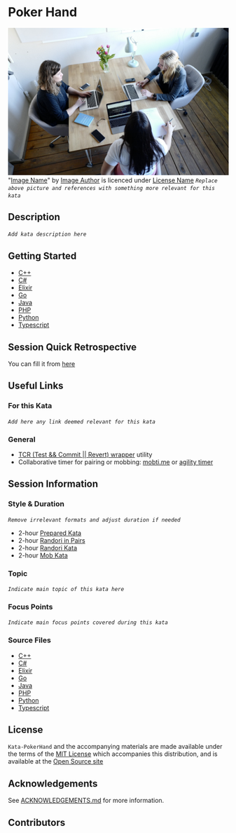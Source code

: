 # Poker Hand

![Kata Image](images/Team.jpg) <br>
"[Image Name](https://xxx)" by [Image Author](https://xxx/) is licenced under [License Name](https://xxx)
_`Replace above picture and references with something more relevant for this kata`_

## Description

_`Add kata description here`_

## Getting Started

- [C++](cpp/GETTING_STARTED.md)
- [C#](csharp/GETTING_STARTED.md)
- [Elixir](elixir/GETTING_STARTED.md)
- [Go](go/GETTING_STARTED.md)
- [Java](java/GETTING_STARTED.md)
- [PHP](php/GETTING_STARTED.md)
- [Python](python/GETTING_STARTED.md)
- [Typescript](typescript/GETTING_STARTED.md)

## Session Quick Retrospective

You can fill it from [here](QuickRetrospective.md)

## Useful Links

### For this Kata

_`Add here any link deemed relevant for this kata`_

### General

- [TCR (Test && Commit || Revert) wrapper](tcr/TCR.md) utility
- Collaborative timer for pairing or mobbing:
  [mobti.me](https://mobti.me/)
  or [agility timer](https://agility.jahed.dev/)

## Session Information

### Style & Duration

_`Remove irrelevant formats and adjust duration if needed`_

- 2-hour [Prepared Kata](doc/PreparedKata.md)
- 2-hour [Randori in Pairs](doc/RandoriInPairs.md)
- 2-hour [Randori Kata](doc/RandoriKata.md)
- 2-hour [Mob Kata](doc/MobProgramming.md)

### Topic

_`Indicate main topic of this kata here`_

### Focus Points

_`Indicate main focus points covered during this kata`_

### Source Files

- [C++](cpp)
- [C#](csharp)
- [Elixir](elixir)
- [Go](go)
- [Java](java)
- [PHP](php)
- [Python](python)
- [Typescript](typescript)

## License

`Kata-PokerHand` and the accompanying materials are made available
under the terms of the [MIT License](LICENSE.md) which accompanies this
distribution, and is available at the [Open Source site](https://opensource.org/licenses/MIT)

## Acknowledgements

See [ACKNOWLEDGEMENTS.md](ACKNOWLEDGEMENTS.md) for more information.

## Contributors

